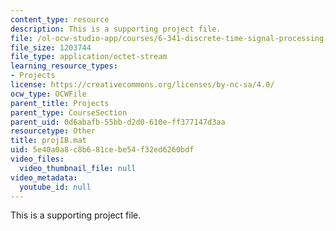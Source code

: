 ```yaml
---
content_type: resource
description: This is a supporting project file.
file: /ol-ocw-studio-app/courses/6-341-discrete-time-signal-processing-fall-2005/5e40a0a8c8b681cebe54f32ed6260bdf_projIB.mat
file_size: 1203744
file_type: application/octet-stream
learning_resource_types:
- Projects
license: https://creativecommons.org/licenses/by-nc-sa/4.0/
ocw_type: OCWFile
parent_title: Projects
parent_type: CourseSection
parent_uid: 0d6abafb-55bb-d2d0-610e-ff377147d3aa
resourcetype: Other
title: projIB.mat
uid: 5e40a0a8-c8b6-81ce-be54-f32ed6260bdf
video_files:
  video_thumbnail_file: null
video_metadata:
  youtube_id: null
---
```

This is a supporting project file.